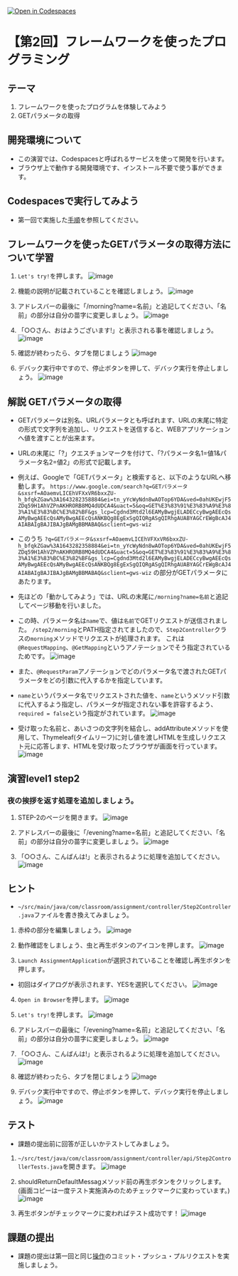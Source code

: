 [![Open in Codespaces](https://classroom.github.com/assets/launch-codespace-7f7980b617ed060a017424585567c406b6ee15c891e84e1186181d67ecf80aa0.svg)](https://classroom.github.com/open-in-codespaces?assignment_repo_id=12154743)
# 【第2回】フレームワークを使ったプログラミング
## テーマ
1. フレームワークを使ったプログラムを体験してみよう
2. GETパラメータの取得

## 開発環境について
* この演習では、Codespacesと呼ばれるサービスを使って開発を行います。
* ブラウザ上で動作する開発環境です、インストール不要で使う事ができます。

## Codespacesで実行してみよう
* 第一回で実施した[手順](/Codespacesの実行手順.md)を参照してください。

## フレームワークを使ったGETパラメータの取得方法について学習
1. `Let's try!`を押します。
![image](https://user-images.githubusercontent.com/32722128/151342462-816a78b1-68cc-4a12-a2cc-4156b34ac711.png)

2. 機能の説明が記載されていることを確認しましょう。
![image](https://user-images.githubusercontent.com/32722128/151342667-836c8ba8-dbf0-4cbe-9469-478848c13233.png)

3. アドレスバーの最後に「/morning?name=名前」と追記してください、「名前」の部分は自分の苗字に変更しましょう。
![image](https://user-images.githubusercontent.com/32722128/151343167-79342186-8cf8-4c28-9336-785926da8c1d.png)

4. 「○○さん、おはようございます!」と表示される事を確認しましょう。
![image](https://user-images.githubusercontent.com/32722128/151343551-f48b1629-4629-421e-b554-a475d94a36d7.png)

5. 確認が終わったら、タブを閉じましょう
![image](https://user-images.githubusercontent.com/32722128/150733257-a1056c19-1b24-412b-8bfc-a6063e75c785.png)

6. デバック実行中ですので、停止ボタンを押して、デバック実行を停止しましょう。
![image](https://user-images.githubusercontent.com/32722128/150748527-d7121765-5142-4f5a-9769-33c0c23627a4.png)

## 解説 GETパラメータの取得
* GETパラメータは別名、URLパラメータとも呼ばれます、URLの末尾に特定の形式で文字列を追加し、リクエストを送信すると、WEBアプリケーションへ値を渡すことが出来ます。  
* URLの末尾に「?」クエスチョンマークを付けて、「?パラメータ名1=値1&パラメータ名2=値2」の形式で記載します。

* 例えば、Googleで「GETパラメータ」と検索すると、以下のようなURLへ移動します。
`https://www.google.com/search?q=GETパラメータ&sxsrf=AOaemvLICEhVFXxVR6bxxZU-h_bfqkZGaw%3A1643282358884&ei=tn_yYcWyNdn8wAOTop6YDA&ved=0ahUKEwjF5ZDq59H1AhVZPnAKHRORB8MQ4dUDCA4&uact=5&oq=GET%E3%83%91%E3%83%A9%E3%83%A1%E3%83%BC%E3%82%BF&gs_lcp=Cgdnd3Mtd2l6EAMyBwgjELADECcyBwgAEEcQsAMyBwgAEEcQsAMyBwgAEEcQsANKBQg8EgExSgQIQRgASgQIRhgAUABYAGCrEWgBcAJ4AIABAIgBAJIBAJgBAMgBBMABAQ&sclient=gws-wiz`

* このうち
`?q=GETパラメータ&sxsrf=AOaemvLICEhVFXxVR6bxxZU-h_bfqkZGaw%3A1643282358884&ei=tn_yYcWyNdn8wAOTop6YDA&ved=0ahUKEwjF5ZDq59H1AhVZPnAKHRORB8MQ4dUDCA4&uact=5&oq=GET%E3%83%91%E3%83%A9%E3%83%A1%E3%83%BC%E3%82%BF&gs_lcp=Cgdnd3Mtd2l6EAMyBwgjELADECcyBwgAEEcQsAMyBwgAEEcQsAMyBwgAEEcQsANKBQg8EgExSgQIQRgASgQIRhgAUABYAGCrEWgBcAJ4AIABAIgBAJIBAJgBAMgBBMABAQ&sclient=gws-wiz`
の部分がGETパラメータにあたります。

* 先ほどの「動かしてみよう」では、URLの末尾に`/morning?name=名前`と追記してページ移動を行いました。
* この時、パラメータ名は`name`で、値は`名前`でGETリクエストが送信されました。
`/step2/morning`とPATH指定されてましたので、`Step2Controller`クラスの`morning`メソッドでリクエストが処理されます。
これは`@RequestMapping`、`@GetMapping`というアノテーションでそう指定されているためです。
![image](https://user-images.githubusercontent.com/32722128/151350907-6260c4c8-a736-4a5f-a1c6-dea17eaa2913.png)

* また、`@RequestParam`アノテーションでどのパラメータ名で渡されたGETパラメータをどの引数に代入するかを指定しています。
* `name`というパラメータ名でリクエストされた値を、`name`というメソッド引数に代入するよう指定し、パラメータが指定されない事を許容するよう、`required = false`という指定がされています。
![image](https://user-images.githubusercontent.com/32722128/151352160-7906988c-e885-4c72-9022-02055e2008d2.png)

* 受け取った名前と、あいさつの文字列を結合し、addAttributeメソッドを使用して、Thymeleaf(タイムリーフ)に対し値を渡しHTMLを生成しリクエスト元に応答します、HTMLを受け取ったブラウザが画面を行っています。
![image](https://user-images.githubusercontent.com/32722128/151352453-e2ff70b6-66b3-48b4-bc88-10c61db282bb.png)

## 演習level1 step2
### 夜の挨拶を返す処理を追加しましょう。
1. STEP-2のページを開きます。
![image](https://user-images.githubusercontent.com/32722128/151342667-836c8ba8-dbf0-4cbe-9469-478848c13233.png)

2. アドレスバーの最後に「/evening?name=名前」と追記してください、「名前」の部分は自分の苗字に変更しましょう。
![image](https://user-images.githubusercontent.com/32722128/151344209-3195a9dd-42cf-4c9e-817b-0d81a7814a76.png)

3. 「○○さん、こんばんは!」と表示されるように処理を追加してください。
![image](https://user-images.githubusercontent.com/32722128/151344464-344a3229-3e0c-492c-913d-a787baee998a.png)

## ヒント
* `~/src/main/java/com/classroom/assignment/controller/Step2Controller.java`ファイルを書き換えてみましょう。

1. 赤枠の部分を編集しましょう。
![image](https://user-images.githubusercontent.com/32722128/151354680-6f90afcb-3dc6-41cf-a5c7-23319a98d40b.png)

2. 動作確認をしましょう、虫と再生ボタンのアイコンを押します。
![image](https://user-images.githubusercontent.com/93235101/149875480-b6d0189c-52f3-45dd-bcc3-335bff5d76d0.png)

3. `Launch AssignmentApplication`が選択されていることを確認し再生ボタンを押します。
* 初回はダイアログが表示されます、YESを選択してください。
![image](https://user-images.githubusercontent.com/93235101/149875513-ded6ea34-792e-40da-927e-215d7e22bbf2.png)

4. `Open in Browser`を押します。
![image](https://user-images.githubusercontent.com/93235101/149875545-6689fe73-7a32-4be8-8658-eaf8c8ddd460.png)

5. `Let's try!`を押します。
![image](https://user-images.githubusercontent.com/32722128/151342462-816a78b1-68cc-4a12-a2cc-4156b34ac711.png)

6. アドレスバーの最後に「/evening?name=名前」と追記してください、「名前」の部分は自分の苗字に変更しましょう。
![image](https://user-images.githubusercontent.com/32722128/151344209-3195a9dd-42cf-4c9e-817b-0d81a7814a76.png)

7. 「○○さん、こんばんは!」と表示されるように処理を追加してください。
![image](https://user-images.githubusercontent.com/32722128/151344464-344a3229-3e0c-492c-913d-a787baee998a.png)

8. 確認が終わったら、タブを閉じましょう
![image](https://user-images.githubusercontent.com/32722128/150733257-a1056c19-1b24-412b-8bfc-a6063e75c785.png)

9. デバック実行中ですので、停止ボタンを押して、デバック実行を停止しましょう。
![image](https://user-images.githubusercontent.com/32722128/150748527-d7121765-5142-4f5a-9769-33c0c23627a4.png)

## テスト
* 課題の提出前に回答が正しいかテストしてみましょう。
1. `~/src/test/java/com/classroom/assignment/controller/api/Step2ControllerTests.java`を開きます。
![image](https://user-images.githubusercontent.com/32722128/151347158-16e01cc1-17f1-4acd-acf1-3248be222b15.png)

2. shouldReturnDefaultMessagメソッド前の再生ボタンをクリックします。(画面コピーは一度テスト実施済みのためチェックマークに変わっています。)
![image](https://user-images.githubusercontent.com/32722128/151347095-dec8953f-68f5-4628-9ad6-346d9b5054a3.png)

3. 再生ボタンがチェックマークに変わればテスト成功です！
![image](https://user-images.githubusercontent.com/32722128/151347373-51bbd4e8-bc68-4009-8b8c-0aaba13508df.png)

## 課題の提出
* 課題の提出は第一回と同じ[操作](/課題の提出手順.md)のコミット・プッシュ・プルリクエストを実施しましょう。

